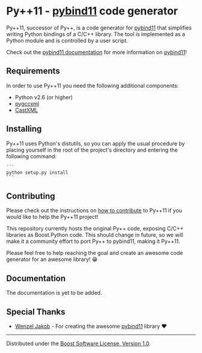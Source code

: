 # Py++11 - [pybind11] code generator

Py++11, successor of Py++, is a code generator for [pybind11] that simplifies
writing Python bindings of a C/C++ library. The tool is implemented as a Python
module and is controlled by a user script.

Check out the [pybind11 documentation][pybind11doc] for more information on 
[pybind11]!

## Requirements

In order to use Py++11 you need the following additional components:

- Python v2.6 (or higher)
- [pygccxml]
- [CastXML][castxml]

## Installing

Py++11 uses Python's distutils, so you can apply the usual procedure by placing
yourself in the root of the project's directory and entering the following
command:

	```
	python setup.py install
	```

## Contributing

Please check out the instructions on [how to contribute][contribute] to Py++11
if you would like to help the Py++11 project!

This repository currently hosts the original Py++ code, exposing C/C++
libraries as Boost.Python code. This should change in future, so we will make
it a community effort to port Py++ to pybind11, making it Py++11.

Please feel free to help reaching the goal and create an awesome code generator
for an awesome library! :grin:

## Documentation

The documentation is yet to be added.

## Special Thanks

* [Wenzel Jakob][wjakob] - For creating the awesome [pybind11] library :heart:

---

Distributed under the [Boost Software License, Version 1.0][boost_license].

<!-- References -->
[boost_license]: http://www.boost.org/LICENSE_1_0.txt "Boost Software License, v1.0"
[castxml]: https://github.com/CastXML/CastXML
[contribute]: https://github.com/IAmRarios/pypp11/blob/master/CONTRIBUTING.md "Contributing to Py++11"
[pybind11]: https://github.com/wjakob/pybind11 "pybind11"
[pybind11doc]: http://pybind11.readthedocs.org/en/latest/ "pybind11 documentation @ Read the Docs"
[pygccxml]: http://pygccxml.readthedocs.org/en/develop/ "pygccxml"
[wjakob]: https://github.com/wjakob "Wenzel Jakob"
